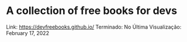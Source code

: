 # A collection of free books for devs

Link: https://devfreebooks.github.io/
Terminado: No
Última Visualização: February 17, 2022